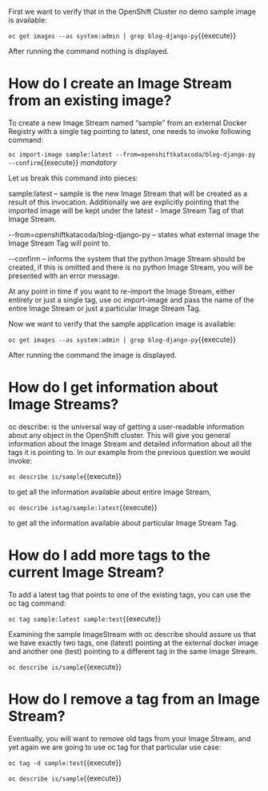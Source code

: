 
First we want to verify that in the OpenShift Cluster no demo sample image is available:

`oc get images --as system:admin | grep blog-django-py`{{execute}}

After running the command nothing is displayed.

# How do I create an Image Stream from an existing image?
To create a new Image Stream named “sample” from an external Docker Registry with a single tag pointing to latest,
one needs to invoke following command:

`oc import-image sample:latest --from=openshiftkatacoda/blog-django-py --confirm`{{execute}} *mandatory*

Let us break this command into pieces:

sample:latest – sample is the new Image Stream that will be created as a result of this invocation. Additionally we are explicitly pointing that the imported image will be kept under the latest - Image Stream Tag of that Image Stream.

--from=openshiftkatacoda/blog-django-py – states what external image the Image Stream Tag will point to.

--confirm – informs the system that the python Image Stream should be created, if this is omitted and there is no python Image Stream, you will be presented with an error message.

At any point in time if you want to re-import the Image Stream, either entirely or just a single tag, use oc import-image and pass the name of the entire Image Stream or just a particular Image Stream Tag.

Now we want to verify that the sample application image is available:

`oc get images --as system:admin | grep blog-django-py`{{execute}}

After running the command the image is displayed.

# How do I get information about Image Streams?
oc describe: is the universal way of getting a user-readable information about any object in the OpenShift cluster. This will give you general information about the Image Stream and detailed information about all the tags it is pointing to. In our example from the previous question we would invoke:

`oc describe is/sample`{{execute}}

to get all the information available about entire Image Stream,

`oc describe istag/sample:latest`{{execute}}

to get all the information available about particular Image Stream Tag.

# How do I add more tags to the current Image Stream?
To add a latest tag that points to one of the existing tags, you can use the oc tag command:

`oc tag sample:latest sample:test`{{execute}}

Examining the sample ImageStream with oc describe should assure us that we have exactly two tags, one (latest) pointing at the external docker image and another one (test) pointing to a different tag in the same Image Stream.

`oc describe is/sample`{{execute}}

# How do I remove a tag from an Image Stream?
Eventually, you will want to remove old tags from your Image Stream, and yet again we are going to use oc tag for that particular use case:

`oc tag -d sample:test`{{execute}}

`oc describe is/sample`{{execute}}
